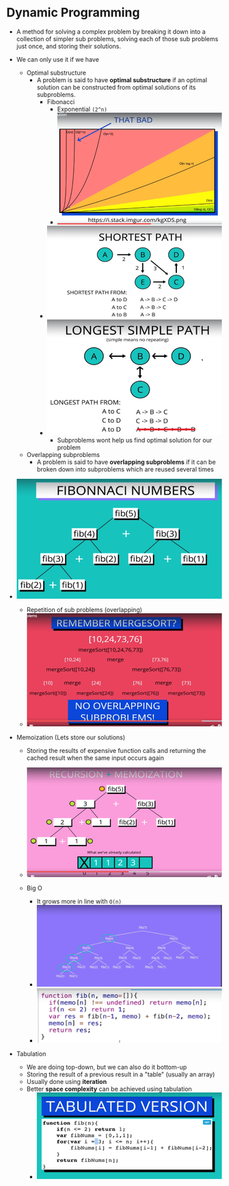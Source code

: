 # Dynamic Programming

* A method for solving a complex problem by breaking it down into a collection of simpler sub problems, solving each of those sub problems just once, and storing their solutions.

* We can only use it if we have
    * Optimal substructure 
        * A problem is said to have **optimal substructure** if an optimal solution can be constructed from optimal solutions of its subproblems.
            * Fibonacci 
                * Exponential `(2^n)`
                * ![bigo](./bigo.PNG)
            * ![subproblems](./subproblems.PNG)
            * ![longest_path](./longest_path.PNG)
                * Subproblems wont help us find optimal solution for our problem
    * Overlapping subproblems
        * A problem is said to have **overlapping subproblems** if it can be broken down into subproblems which are reused several times

* ![fib](./fib.PNG)
    * Repetition of sub problems (overlapping)
    * ![overlapping](./overlapping.PNG)

* Memoization (Lets store our solutions)
    * Storing the results of expensive function calls and returning the cached result when the same input occurs again
    * ![memoization](./memoization.PNG)

    * Big O
        * It grows more in line with `O(n)`
        * ![bigo_memoization](./bigo_memoization.PNG)
        * ![memoized_code](./memoized_code.PNG)

* Tabulation
    * We are doing top-down, but we can also do it bottom-up
    * Storing the result of a previous result in a "table" (usually an array)
    * Usually done using **iteration**
    * Better **space complexity** can be achieved using tabulation
        * ![tabulated](./tabulated.PNG)